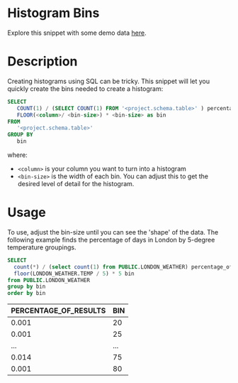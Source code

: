 # Histogram Bins
Explore this snippet with some demo data [here]().


# Description
Creating histograms using SQL can be tricky. This snippet will let you quickly create the bins needed to create a histogram:

```sql
SELECT 
   COUNT(1) / (SELECT COUNT(1) FROM '<project.schema.table>' ) percentage_of_results
   FLOOR(<column>/ <bin-size>) * <bin-size> as bin
FROM
   '<project.schema.table>'
GROUP BY 
   bin
```
where:
- `<column>` is your column you want to turn into a histogram
- `<bin-size>` is the width of each bin. You can adjust this to get the desired level of detail for the histogram.


# Usage
To use, adjust the bin-size until you can see the 'shape' of the data. The following example finds the percentage of days in London by 5-degree temperature groupings. 

```sql
SELECT 
  count(*) / (select count(1) from PUBLIC.LONDON_WEATHER) percentage_of_results,
  floor(LONDON_WEATHER.TEMP / 5) * 5 bin
from PUBLIC.LONDON_WEATHER
group by bin
order by bin
```
| PERCENTAGE_OF_RESULTS | BIN |
| ---- | ---- |
| 0.001 | 20 |
| 0.001 | 25 |
| ... | ... |
| 0.014 | 75 |
| 0.001 | 80 |
